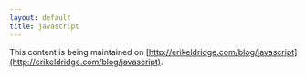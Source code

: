 ```yaml
---
layout: default
title: javascript
---
```


This content is being maintained on [http://erikeldridge.com/blog/javascript](http://erikeldridge.com/blog/javascript).
